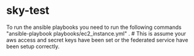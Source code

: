 # sky-test
To run the ansible playbooks you need to run the following commands
"ansible-playbook playbooks/ec2_instance.yml" . # This is assume your aws access and secret keys have been set or the federated service have been setup correctly.

